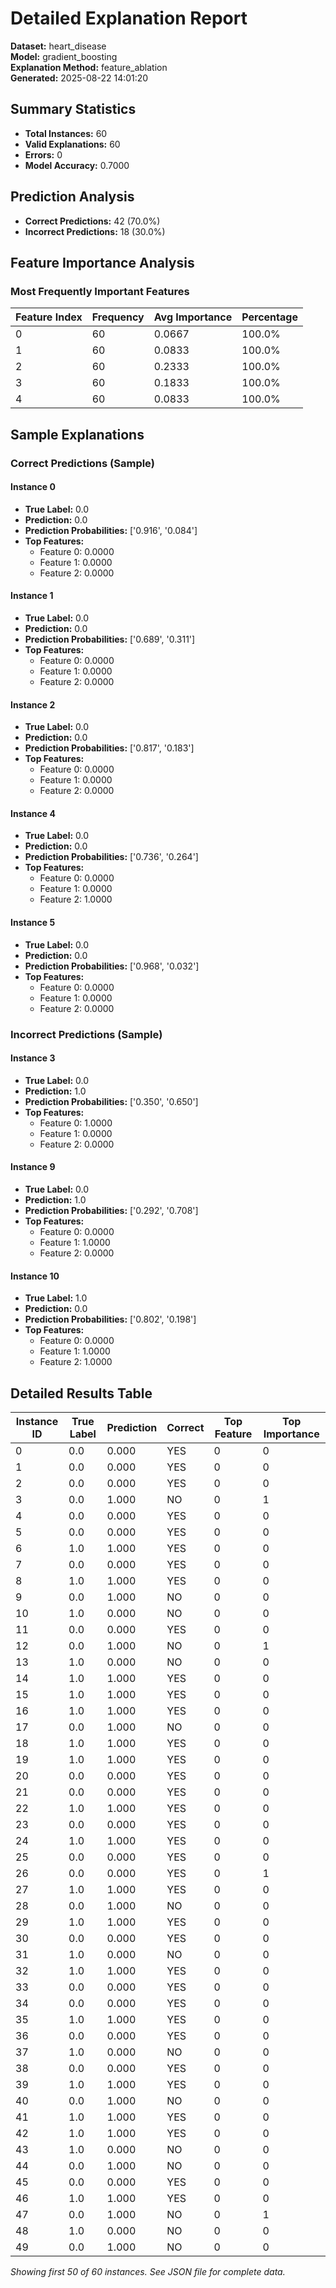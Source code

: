 # Detailed Explanation Report

**Dataset:** heart_disease  
**Model:** gradient_boosting  
**Explanation Method:** feature_ablation  
**Generated:** 2025-08-22 14:01:20  

## Summary Statistics

- **Total Instances:** 60
- **Valid Explanations:** 60
- **Errors:** 0
- **Model Accuracy:** 0.7000

## Prediction Analysis

- **Correct Predictions:** 42 (70.0%)
- **Incorrect Predictions:** 18 (30.0%)

## Feature Importance Analysis

### Most Frequently Important Features

| Feature Index | Frequency | Avg Importance | Percentage |
|---------------|-----------|----------------|------------|
| 0 | 60 | 0.0667 | 100.0% |
| 1 | 60 | 0.0833 | 100.0% |
| 2 | 60 | 0.2333 | 100.0% |
| 3 | 60 | 0.1833 | 100.0% |
| 4 | 60 | 0.0833 | 100.0% |

## Sample Explanations

### Correct Predictions (Sample)

#### Instance 0

- **True Label:** 0.0
- **Prediction:** 0.0
- **Prediction Probabilities:** ['0.916', '0.084']
- **Top Features:**
  - Feature 0: 0.0000
  - Feature 1: 0.0000
  - Feature 2: 0.0000

#### Instance 1

- **True Label:** 0.0
- **Prediction:** 0.0
- **Prediction Probabilities:** ['0.689', '0.311']
- **Top Features:**
  - Feature 0: 0.0000
  - Feature 1: 0.0000
  - Feature 2: 0.0000

#### Instance 2

- **True Label:** 0.0
- **Prediction:** 0.0
- **Prediction Probabilities:** ['0.817', '0.183']
- **Top Features:**
  - Feature 0: 0.0000
  - Feature 1: 0.0000
  - Feature 2: 0.0000

#### Instance 4

- **True Label:** 0.0
- **Prediction:** 0.0
- **Prediction Probabilities:** ['0.736', '0.264']
- **Top Features:**
  - Feature 0: 0.0000
  - Feature 1: 0.0000
  - Feature 2: 1.0000

#### Instance 5

- **True Label:** 0.0
- **Prediction:** 0.0
- **Prediction Probabilities:** ['0.968', '0.032']
- **Top Features:**
  - Feature 0: 0.0000
  - Feature 1: 0.0000
  - Feature 2: 0.0000

### Incorrect Predictions (Sample)

#### Instance 3

- **True Label:** 0.0
- **Prediction:** 1.0
- **Prediction Probabilities:** ['0.350', '0.650']
- **Top Features:**
  - Feature 0: 1.0000
  - Feature 1: 0.0000
  - Feature 2: 0.0000

#### Instance 9

- **True Label:** 0.0
- **Prediction:** 1.0
- **Prediction Probabilities:** ['0.292', '0.708']
- **Top Features:**
  - Feature 0: 0.0000
  - Feature 1: 1.0000
  - Feature 2: 0.0000

#### Instance 10

- **True Label:** 1.0
- **Prediction:** 0.0
- **Prediction Probabilities:** ['0.802', '0.198']
- **Top Features:**
  - Feature 0: 0.0000
  - Feature 1: 1.0000
  - Feature 2: 1.0000

## Detailed Results Table

| Instance ID | True Label | Prediction | Correct | Top Feature | Top Importance |
|-------------|------------|------------|---------|-------------|----------------|
| 0 | 0.0 | 0.000 | YES | 0 | 0 |
| 1 | 0.0 | 0.000 | YES | 0 | 0 |
| 2 | 0.0 | 0.000 | YES | 0 | 0 |
| 3 | 0.0 | 1.000 | NO | 0 | 1 |
| 4 | 0.0 | 0.000 | YES | 0 | 0 |
| 5 | 0.0 | 0.000 | YES | 0 | 0 |
| 6 | 1.0 | 1.000 | YES | 0 | 0 |
| 7 | 0.0 | 0.000 | YES | 0 | 0 |
| 8 | 1.0 | 1.000 | YES | 0 | 0 |
| 9 | 0.0 | 1.000 | NO | 0 | 0 |
| 10 | 1.0 | 0.000 | NO | 0 | 0 |
| 11 | 0.0 | 0.000 | YES | 0 | 0 |
| 12 | 0.0 | 1.000 | NO | 0 | 1 |
| 13 | 1.0 | 0.000 | NO | 0 | 0 |
| 14 | 1.0 | 1.000 | YES | 0 | 0 |
| 15 | 1.0 | 1.000 | YES | 0 | 0 |
| 16 | 1.0 | 1.000 | YES | 0 | 0 |
| 17 | 0.0 | 1.000 | NO | 0 | 0 |
| 18 | 1.0 | 1.000 | YES | 0 | 0 |
| 19 | 1.0 | 1.000 | YES | 0 | 0 |
| 20 | 0.0 | 0.000 | YES | 0 | 0 |
| 21 | 0.0 | 0.000 | YES | 0 | 0 |
| 22 | 1.0 | 1.000 | YES | 0 | 0 |
| 23 | 0.0 | 0.000 | YES | 0 | 0 |
| 24 | 1.0 | 1.000 | YES | 0 | 0 |
| 25 | 0.0 | 0.000 | YES | 0 | 0 |
| 26 | 0.0 | 0.000 | YES | 0 | 1 |
| 27 | 1.0 | 1.000 | YES | 0 | 0 |
| 28 | 0.0 | 1.000 | NO | 0 | 0 |
| 29 | 1.0 | 1.000 | YES | 0 | 0 |
| 30 | 0.0 | 0.000 | YES | 0 | 0 |
| 31 | 1.0 | 0.000 | NO | 0 | 0 |
| 32 | 1.0 | 1.000 | YES | 0 | 0 |
| 33 | 0.0 | 0.000 | YES | 0 | 0 |
| 34 | 0.0 | 0.000 | YES | 0 | 0 |
| 35 | 1.0 | 1.000 | YES | 0 | 0 |
| 36 | 0.0 | 0.000 | YES | 0 | 0 |
| 37 | 1.0 | 0.000 | NO | 0 | 0 |
| 38 | 0.0 | 0.000 | YES | 0 | 0 |
| 39 | 1.0 | 1.000 | YES | 0 | 0 |
| 40 | 0.0 | 1.000 | NO | 0 | 0 |
| 41 | 1.0 | 1.000 | YES | 0 | 0 |
| 42 | 1.0 | 1.000 | YES | 0 | 0 |
| 43 | 1.0 | 0.000 | NO | 0 | 0 |
| 44 | 0.0 | 1.000 | NO | 0 | 0 |
| 45 | 0.0 | 0.000 | YES | 0 | 0 |
| 46 | 1.0 | 1.000 | YES | 0 | 0 |
| 47 | 0.0 | 1.000 | NO | 0 | 1 |
| 48 | 1.0 | 0.000 | NO | 0 | 0 |
| 49 | 0.0 | 1.000 | NO | 0 | 0 |

*Showing first 50 of 60 instances. See JSON file for complete data.*
